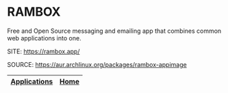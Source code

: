 # RAMBOX

 Free and Open Source messaging and emailing app that combines 
 common web applications into one.

 SITE: https://rambox.app/

 SOURCE: https://aur.archlinux.org/packages/rambox-appimage

 | [Applications](https://portable-linux-apps.github.io/apps.html) | [Home](https://portable-linux-apps.github.io)
 | --- | --- |
